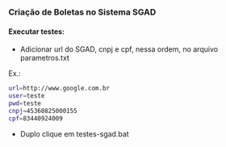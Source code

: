 ### Criação de Boletas no Sistema SGAD


#### Executar testes:

- Adicionar url do SGAD, cnpj e cpf, nessa ordem, no arquivo parametros.txt

Ex.:
```sh
url=http://www.google.com.br
user=teste
pwd=teste
cnpj=45360825000155
cpf=83440924009
```
- Duplo clique em testes-sgad.bat
